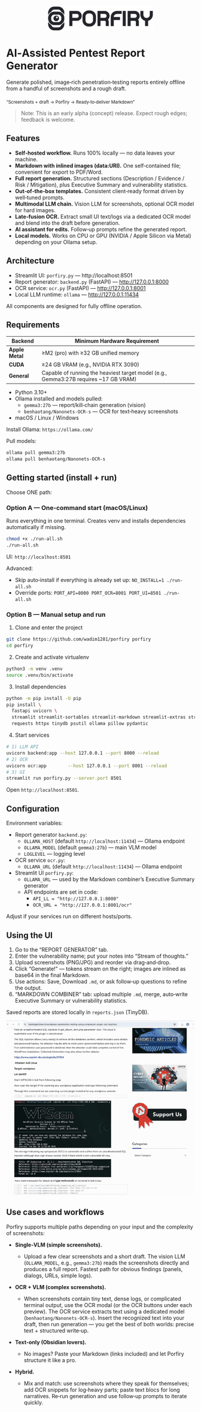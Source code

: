
<p align="center">
  <img src="static/logo.png" alt="Porfiry logo" width="280" />
</p>

# AI‑Assisted Pentest Report Generator



Generate polished, image‑rich penetration‑testing reports entirely offline from a handful of screenshots and a rough draft.

<sub>“Screenshots + draft → Porfiry → Ready‑to‑deliver Markdown”</sub>

> Note: This is an early alpha (concept) release. Expect rough edges; feedback is welcome.


## Features

- **Self‑hosted workflow.** Runs 100% locally — no data leaves your machine.
- **Markdown with inlined images (data:URI).** One self‑contained file; convenient for export to PDF/Word.
- **Full report generation.** Structured sections (Description / Evidence / Risk / Mitigation), plus Executive Summary and vulnerability statistics.
- **Out‑of‑the‑box templates.** Consistent client‑ready format driven by well‑tuned prompts.
- **Multimodal LLM chain.** Vision LLM for screenshots, optional OCR model for hard images.
- **Late‑fusion OCR.** Extract small UI text/logs via a dedicated OCR model and blend into the draft before generation.
- **AI assistant for edits.** Follow‑up prompts refine the generated report.
- **Local models.** Works on CPU or GPU (NVIDIA / Apple Silicon via Metal) depending on your Ollama setup.


## Architecture

- Streamlit UI: `porfiry.py` — http://localhost:8501
- Report generator: `backend.py` (FastAPI) — http://127.0.0.1:8000
- OCR service: `ocr.py` (FastAPI) — http://127.0.0.1:8001
- Local LLM runtime: `ollama` — http://127.0.0.1:11434

All components are designed for fully offline operation.


## Requirements

| Backend         | Minimum Hardware Requirement |
|-----------------|------------------------------|
| **Apple Metal** | ≥M2 (pro) with ≥32 GB unified memory |
| **CUDA**        | ≥24 GB VRAM (e.g., NVIDIA RTX 3090) |
| **General**     | Capable of running the heaviest target model (e.g., Gemma3:27B requires ~17 GB VRAM) |

- Python 3.10+
- Ollama installed and models pulled:
  - `gemma3:27b` — report/kill‑chain generation (vision)
  - `benhaotang/Nanonets-OCR-s` — OCR for text‑heavy screenshots
- macOS / Linux / Windows

Install Ollama: `https://ollama.com/`

Pull models:
```bash
ollama pull gemma3:27b
ollama pull benhaotang/Nanonets-OCR-s
```


## Getting started (install + run)

Choose ONE path:

### Option A — One‑command start (macOS/Linux)
Runs everything in one terminal. Creates venv and installs dependencies automatically if missing.
```bash
chmod +x ./run-all.sh
./run-all.sh
```
UI: `http://localhost:8501`

Advanced:
- Skip auto‑install if everything is already set up: `NO_INSTALL=1 ./run-all.sh`
- Override ports: `PORT_API=8000 PORT_OCR=8001 PORT_UI=8501 ./run-all.sh`

### Option B — Manual setup and run
1) Clone and enter the project
```bash
git clone https://github.com/wadim1281/porfiry porfiry
cd porfiry
```

2) Create and activate virtualenv
```bash
python3 -m venv .venv
source .venv/bin/activate
```

3) Install dependencies
```bash
python -m pip install -U pip
pip install \
  fastapi uvicorn \
  streamlit streamlit-sortables streamlit-markdown streamlit-extras streamlit-draggable-list \
  requests httpx tinydb psutil ollama pillow pydantic
```
4) Start services
```bash
# 1) LLM API
uvicorn backend:app --host 127.0.0.1 --port 8000 --reload
# 2) OCR
uvicorn ocr:app        --host 127.0.0.1 --port 8001 --reload
# 3) UI
streamlit run porfiry.py --server.port 8501
```
Open `http://localhost:8501`.


## Configuration

Environment variables:
- Report generator `backend.py`:
  - `OLLAMA_HOST` (default `http://localhost:11434`) — Ollama endpoint
  - `OLLAMA_MODEL` (default `gemma3:27b`) — main VLM model
  - `LOGLEVEL` — logging level
- OCR service `ocr.py`:
  - `OLLAMA_URL` (default `http://localhost:11434`) — Ollama endpoint
- Streamlit UI `porfiry.py`:
  - `OLLAMA_URL` — used by the Markdown combiner’s Executive Summary generator
  - API endpoints are set in code:
    - `API_LL = "http://127.0.0.1:8000"`
    - `OCR_URL = "http://127.0.0.1:8001/ocr"`

Adjust if your services run on different hosts/ports.


## Using the UI

1. Go to the “REPORT GENERATOR” tab.
2. Enter the vulnerability name; put your notes into “Stream of thoughts.”
3. Upload screenshots (PNG/JPG) and reorder via drag‑and‑drop.
4. Click “Generate!” — tokens stream on the right; images are inlined as base64 in the final Markdown.
5. Use actions: Save, Download `.md`, or ask follow‑up questions to refine the output.
6. “MARKDOWN COMBINER” tab: upload multiple `.md`, merge, auto‑write Executive Summary or vulnerability statistics.

Saved reports are stored locally in `reports.json` (TinyDB).

![Demo](static/demo.gif)


## Use cases and workflows

Porfiry supports multiple paths depending on your input and the complexity of screenshots:

- **Single‑VLM (simple screenshots).**
  - Upload a few clear screenshots and a short draft. The vision LLM (`OLLAMA_MODEL`, e.g., `gemma3:27b`) reads the screenshots directly and produces a full report. Fastest path for obvious findings (panels, dialogs, URLs, simple logs).

- **OCR + VLM (complex screenshots).**
  - When screenshots contain tiny text, dense logs, or complicated terminal output, use the OCR modal (or the OCR buttons under each preview). The OCR service extracts text using a dedicated model (`benhaotang/Nanonets-OCR-s`). Insert the recognized text into your draft, then run generation — you get the best of both worlds: precise text + structured write‑up.

- **Text‑only (Obsidian lovers).**
  - No images? Paste your Markdown (links included) and let Porfiry structure it like a pro.

- **Hybrid.**
  - Mix and match: use screenshots where they speak for themselves; add OCR snippets for log‑heavy parts; paste text blocs for long narratives. Re‑run generation and use follow‑up prompts to iterate quickly.

